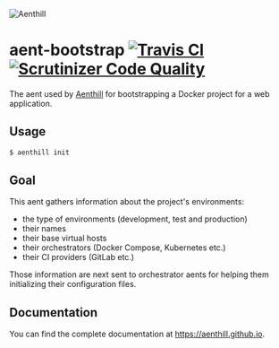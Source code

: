 ![Aenthill](https://avatars0.githubusercontent.com/u/36076306?s=200&u=77022eb3c9b55b54079c1d41a52f605f42ccaff0&v=4 "Aenthill")

# aent-bootstrap [![Travis CI](https://travis-ci.org/theaentmachine/aent-bootstrap.svg?branch=master "Travis CI")](https://travis-ci.org/theaentmachine/aent-bootstrap) [![Scrutinizer Code Quality](https://scrutinizer-ci.com/g/theaentmachine/aent-bootstrap/badges/quality-score.png?b=master "Scrutinizer Code Quality")](https://scrutinizer-ci.com/g/theaentmachine/aent-bootstrap/?branch=master)

The aent used by [Aenthill](https://aenthill.github.io) for bootstrapping a Docker project for a web application.

## Usage

```bash
$ aenthill init
```

## Goal

This aent gathers information about the project's environments:

- the type of environments (development, test and production)
- their names
- their base virtual hosts
- their orchestrators (Docker Compose, Kubernetes etc.)
- their CI providers (GitLab etc.)

Those information are next sent to orchestrator aents for helping them initializing their configuration files.

## Documentation

You can find the complete documentation at https://aenthill.github.io.